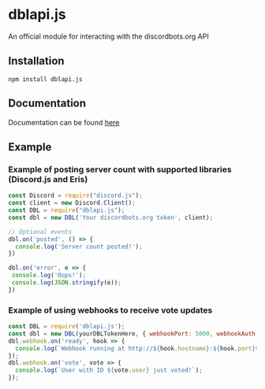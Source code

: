 # dblapi.js
An official module for interacting with the discordbots.org API

## Installation
`npm install dblapi.js`

## Documentation
Documentation can be found [here](https://discordbots.org/api/docs#jslib)

## Example

### Example of posting server count with supported libraries (Discord.js and Eris)
```js
const Discord = require("discord.js");
const client = new Discord.Client();
const DBL = require("dblapi.js");
const dbl = new DBL('Your discordbots.org token', client);

// Optional events
dbl.on('posted', () => {
  console.log('Server count posted!');
})

dbl.on('error', e => {
 console.log('Oops!');
 console.log(JSON.stringify(e));
})
```

### Example of using webhooks to receive vote updates
```js
const DBL = require('dblapi.js');
const dbl = new DBL(yourDBLTokenHere, { webhookPort: 5000, webhookAuth: 'password' });
dbl.webhook.on('ready', hook => {
  console.log(`Webhook running at http://${hook.hostname}:${hook.port}${hook.path}`);
});
dbl.webhook.on('vote', vote => {
  console.log(`User with ID ${vote.user} just voted!`);
});
```